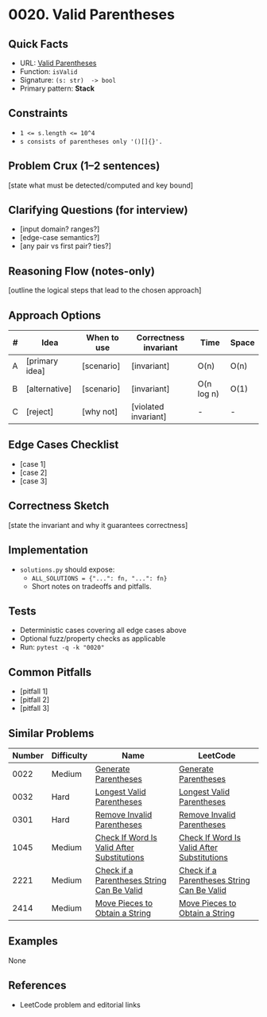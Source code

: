 # 0020. Valid Parentheses

## Quick Facts

- URL: [Valid Parentheses](https://leetcode.com/problems/valid-parentheses/)
- Function: `isValid`
- Signature: `(s: str)  -> bool`
- Primary pattern: **Stack**

## Constraints

- `1 <= s.length <= 10^4`
- `s consists of parentheses only '()[]{}'.`

## Problem Crux (1–2 sentences)

[state what must be detected/computed and key bound]

## Clarifying Questions (for interview)

- [input domain? ranges?]
- [edge-case semantics?]
- [any pair vs first pair? ties?]

## Reasoning Flow (notes-only)

[outline the logical steps that lead to the chosen approach]

## Approach Options

| # | Idea | When to use | Correctness invariant | Time | Space |
|---|------|-------------|-----------------------|------|-------|
| A | [primary idea] | [scenario] | [invariant] | O(n) | O(n) |
| B | [alternative] | [scenario] | [invariant] | O(n log n) | O(1) |
| C | [reject] | [why not] | [violated invariant] | - | - |

## Edge Cases Checklist

- [case 1]
- [case 2]
- [case 3]

## Correctness Sketch

[state the invariant and why it guarantees correctness]

## Implementation

- `solutions.py` should expose:
  - `ALL_SOLUTIONS = {"...": fn, "...": fn}`
  - Short notes on tradeoffs and pitfalls.

## Tests

- Deterministic cases covering all edge cases above
- Optional fuzz/property checks as applicable
- Run: `pytest -q -k "0020"`

## Common Pitfalls

- [pitfall 1]
- [pitfall 2]
- [pitfall 3]

## Similar Problems

| Number | Difficulty | Name | LeetCode |
|---|---|---|---|
| 0022 | Medium | [Generate Parentheses](../0022-generate-parentheses/readme.md) | [Generate Parentheses](https://leetcode.com/problems/generate-parentheses/) |
| 0032 | Hard | [Longest Valid Parentheses](../0032-longest-valid-parentheses/readme.md) | [Longest Valid Parentheses](https://leetcode.com/problems/longest-valid-parentheses/) |
| 0301 | Hard | [Remove Invalid Parentheses](../0301-remove-invalid-parentheses/readme.md) | [Remove Invalid Parentheses](https://leetcode.com/problems/remove-invalid-parentheses/) |
| 1045 | Medium | [Check If Word Is Valid After Substitutions](../1045-check-if-word-is-valid-after-substitutions/readme.md) | [Check If Word Is Valid After Substitutions](https://leetcode.com/problems/check-if-word-is-valid-after-substitutions/) |
| 2221 | Medium | [Check if a Parentheses String Can Be Valid](../2221-check-if-a-parentheses-string-can-be-valid/readme.md) | [Check if a Parentheses String Can Be Valid](https://leetcode.com/problems/check-if-a-parentheses-string-can-be-valid/) |
| 2414 | Medium | [Move Pieces to Obtain a String](../2414-move-pieces-to-obtain-a-string/readme.md) | [Move Pieces to Obtain a String](https://leetcode.com/problems/move-pieces-to-obtain-a-string/) |

## Examples

None

## References

- LeetCode problem and editorial links

